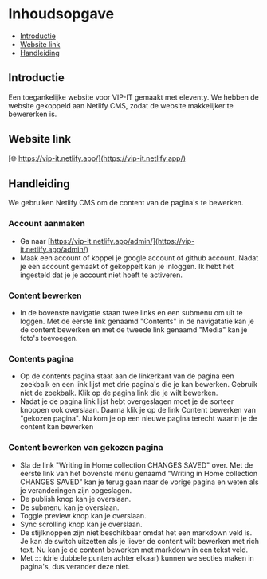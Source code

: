 # Inhoudsopgave
  * [Introductie](#introductie)
  * [Website link](#website-link)
  * [Handleiding](#kenmerken)

## Introductie
Een toegankelijke website voor VIP-IT gemaakt met eleventy. We hebben de website gekoppeld aan Netlify CMS, zodat de website makkelijker te bewererken is.

## Website link
[🌐 https://vip-it.netlify.app/](https://vip-it.netlify.app/)

## Handleiding
We gebruiken Netlify CMS om de content van de pagina's te bewerken.

### Account aanmaken
- Ga naar [https://vip-it.netlify.app/admin/](https://vip-it.netlify.app/admin/)
- Maak een account of koppel je google account of github account. Nadat je een account gemaakt of gekoppelt kan je inloggen. Ik hebt het ingesteld dat je je account niet hoeft te activeren.

### Content bewerken
- In de bovenste navigatie staan twee links en een submenu om uit te loggen. Met de eerste link genaamd "Contents" in de navigatatie kan je de content bewerken en met de tweede link genaamd "Media" kan je foto's toevoegen.

### Contents pagina
- Op de contents pagina staat aan de linkerkant van de pagina een zoekbalk en een link lijst met drie pagina's die je kan bewerken. Gebruik niet de zoekbalk. Klik op de pagina link die je wilt bewerken.
- Nadat je de pagina link lijst hebt overgeslagen moet je de sorteer knoppen ook overslaan. Daarna klik je op de link Content bewerken van "gekozen pagina". Nu kom je op een nieuwe pagina terecht waarin je de content kan bewerken

### Content bewerken van gekozen pagina
- Sla de link "Writing in Home collection CHANGES SAVED" over. Met de eerste link van het bovenste menu genaamd "Writing in Home collection CHANGES SAVED" kan je terug gaan naar de vorige pagina en weten als je veranderingen zijn opgeslagen.
- De publish knop kan je overslaan.
- De submenu kan je overslaan.
- Toggle preview knop kan je overslaan.
- Sync scrolling knop kan je overslaan.
- De stijlknoppen zijn niet beschikbaar omdat het een markdown veld is. Je kan de switch uitzetten als je liever de content wilt bewerken met rich text. Nu kan je de content bewerken met markdown in een tekst veld.
- Met ::: (drie dubbele punten achter elkaar) kunnen we secties maken in pagina's, dus verander deze niet.

